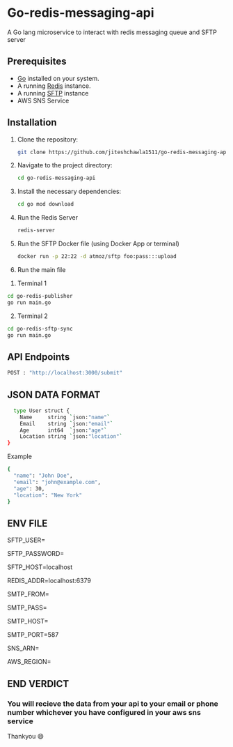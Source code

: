 # Go-redis-messaging-api
A Go lang microservice to interact with redis messaging queue and SFTP server

## Prerequisites

- [Go](https://golang.org/dl/) installed on your system.
- A running [Redis](https://redis.io/download) instance.
- A running [SFTP](https://hub.docker.com/r/atmoz/sftp) instance
- AWS SNS Service 

## Installation

1. Clone the repository:

   ```bash
   git clone https://github.com/jiteshchawla1511/go-redis-messaging-api.git
   ```

2. Navigate to the project directory:
   
   ```bash
   cd go-redis-messaging-api
   ```

3. Install the necessary dependencies:
   
   ```bash
   cd go mod download
   ```

4. Run the Redis Server

   ```bash
   redis-server
   ```
5. Run the SFTP Docker file (using Docker App or terminal)
   ```bash
   docker run -p 22:22 -d atmoz/sftp foo:pass:::upload
   ```

5. Run the main file

  1) Terminal 1 
   ```bash
   cd go-redis-publisher
   go run main.go
   ```

  2) Terminal 2
  ```bash
  cd go-redis-sftp-sync
  go run main.go
  ```
  


## API Endpoints 

```bash
POST : "http://localhost:3000/submit"
```
## JSON DATA FORMAT 

```bash
  type User struct {
	Name     string `json:"name"`
	Email    string `json:"email"`
	Age      int64  `json:"age"`
	Location string `json:"location"`
}
```

Example 
```bash
{
  "name": "John Doe",
  "email": "john@example.com",
  "age": 30,
  "location": "New York"
}

```

## ENV FILE 

SFTP_USER=

SFTP_PASSWORD=

SFTP_HOST=localhost

REDIS_ADDR=localhost:6379

SMTP_FROM=<email>

SMTP_PASS=

SMTP_HOST=

SMTP_PORT=587

SNS_ARN=

AWS_REGION=

## END VERDICT

### You will recieve the data from your api to your email or phone number whichever you have configured in your aws sns service

Thankyou 😄
